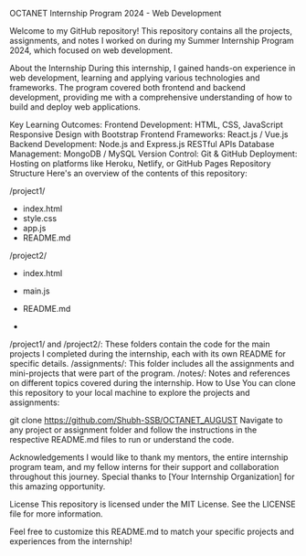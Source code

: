 OCTANET Internship Program 2024 - Web Development

Welcome to my GitHub repository! This repository contains all the projects, assignments, and notes I worked on during my Summer Internship Program 2024, which focused on web development.

About the Internship
During this internship, I gained hands-on experience in web development, learning and applying various technologies and frameworks. The program covered both frontend and backend development, providing me with a comprehensive understanding of how to build and deploy web applications.

Key Learning Outcomes:
	Frontend Development:
		HTML, CSS, JavaScript
Responsive Design with Bootstrap
	Frontend Frameworks: React.js / Vue.js
	Backend Development:
		Node.js and Express.js
		RESTful APIs
	Database Management: MongoDB / MySQL
	Version Control:
		Git & GitHub
	Deployment:
		Hosting on platforms like Heroku, Netlify, or GitHub Pages
		Repository Structure
Here's an overview of the contents of this repository:

/project1/
  - index.html
  - style.css
  - app.js
  - README.md

/project2/
  - index.html
  - main.js
  - README.md

  - 
/project1/ and /project2/: These folders contain the code for the main projects I completed during the internship, each with its own README for specific details.
/assignments/: This folder includes all the assignments and mini-projects that were part of the program.
/notes/: Notes and references on different topics covered during the internship.
How to Use
You can clone this repository to your local machine to explore the projects and assignments:


git clone https://github.com/Shubh-SSB/OCTANET_AUGUST
Navigate to any project or assignment folder and follow the instructions in the respective README.md files to run or understand the code.

Acknowledgements
I would like to thank my mentors, the entire internship program team, and my fellow interns for their support and collaboration throughout this journey. Special thanks to [Your Internship Organization] for this amazing opportunity.

License
This repository is licensed under the MIT License. See the LICENSE file for more information.

Feel free to customize this README.md to match your specific projects and experiences from the internship!







